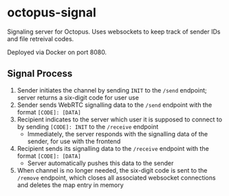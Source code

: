 # octopus-signal
Signaling server for Octopus. Uses websockets to keep track of sender IDs and file retreival codes.

Deployed via Docker on port 8080.

## Signal Process

1. Sender initiates the channel by sending `INIT` to the `/send` endpoint; server returns a six-digit code for user use
2. Sender sends WebRTC signalling data to the `/send` endpoint with the format `[CODE]: [DATA]`
3. Recipient indicates to the server which user it is supposed to connect to by sending `[CODE]: INIT` to the `/receive` endpoint
    * Immediately, the server responds with the signalling data of the sender, for use with the frontend
4. Recipient sends its signalling data to the `/receive` endpoint with the format `[CODE]: [DATA]`
    * Server automatically pushes this data to the sender
5. When channel is no longer needed, the six-digit code is sent to the `/remove` endpoint, which closes all associated websocket
    connections and deletes the map entry in memory
